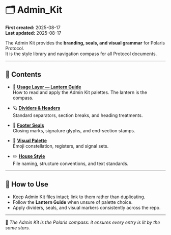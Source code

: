 # 🗂️ Admin_Kit

**First created:** 2025-08-17  
**Last updated:** 2025-08-17  

The Admin Kit provides the **branding, seals, and visual grammar** for Polaris Protocol.  
It is the style library and navigation compass for all Protocol documents.  

---

## 📑 Contents

- 🏮 [**Usage Layer — Lantern Guide**](🏮_usage_guide.md)  
  How to read and apply the Admin Kit palettes. The lantern is the compass.  

- 🪐 [**Dividers & Headers**](_dividers_and_headers.md)  
  Standard separators, section breaks, and heading treatments.  

- 🐾 [**Footer Seals**](_footer_seals.md)  
  Closing marks, signature glyphs, and end-section stamps.  

- 🧿 [**Visual Palette**](_visual_palette.md)  
  Emoji constellation, registers, and signal sets.  

- ✏️ [**House Style**](_house_style.md)  
  File naming, structure conventions, and text standards.  

---

## 🔖 How to Use

- Keep Admin Kit files intact; link to them rather than duplicating.  
- Follow the **Lantern Guide** when unsure of palette choice.  
- Apply dividers, seals, and visual markers consistently across the repo.  

---

📌 *The Admin Kit is the Polaris compass: it ensures every entry is lit by the same stars.*

